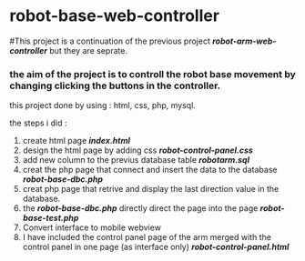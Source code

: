 # robot-base-web-controller
#This project is a continuation of the previous project ***robot-arm-web-controller*** but they are seprate.
### the aim of the project is to controll the robot base movement by changing clicking the buttons in the controller.


this project done by using : html, css, php, mysql.

the steps i did :
1. create html page ***index.html***
2. design the html page by adding css ***robot-control-panel.css***
3. add new column to the previus database table ***robotarm.sql***
4. creat the php page that connect and insert the data to the database ***robot-base-dbc.php***
5. creat php page that retrive and display the last direction value in the database.
6. the ***robot-base-dbc.php*** directly direct the page into the page ***robot-base-test.php***
7. Convert interface to mobile webview
8. I have included the control panel page of the arm merged with the control panel in one page (as interface only) ***robot-control-panel.html***
